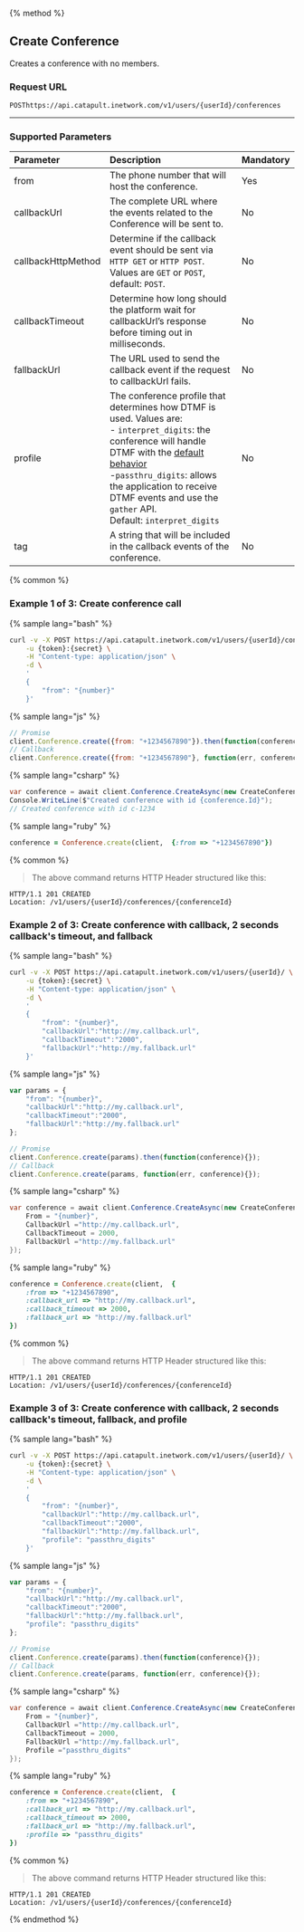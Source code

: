 {% method %}

## Create Conference
Creates a conference with no members.

### Request URL

<code class="post">POST</code>`https://api.catapult.inetwork.com/v1/users/{userId}/conferences`

---

### Supported Parameters

| Parameter          | Description                                                                                                                                                                                     | Mandatory |
|:-------------------|:------------------------------------------------------------------------------------------------------------------------------------------------------------------------------------------------|:----------|
| from               | The phone number that will host the conference.                                                                                                                                                 | Yes       |
| callbackUrl        | The complete URL where the events related to the Conference will be sent to.                                                                                                                    | No        |
| callbackHttpMethod | Determine if the callback event should be sent via `HTTP GET` or `HTTP POST`. Values are <code class="get">GET</code> or <code class="get">POST</code>, default: <code class="get">POST</code>. | No        |
| callbackTimeout    | Determine how long should the platform wait for callbackUrl’s response before timing out in milliseconds.                                                                                       | No        |
| fallbackUrl        | The URL used to send the callback event if the request to callbackUrl fails.                                                                                                                    | No        |
| profile            | The conference profile that determines how DTMF is used. Values are:<br/>- `interpret_digits`: the conference will handle DTMF with the [default behavior](conferences.md#default-button-presses-dtmf-during-conferences) <br/>-`passthru_digits`: allows the application to receive DTMF events and use the `gather` API.<br/>Default: `interpret_digits`  | No        |
| tag                | A string that will be included in the callback events of the conference.                                                                                                                        | No        |

{% common %}

### Example 1 of 3: Create conference call

{% sample lang="bash" %}

```bash
curl -v -X POST https://api.catapult.inetwork.com/v1/users/{userId}/conferences \
	-u {token}:{secret} \
	-H "Content-type: application/json" \
	-d \
	'
	{
		"from": "{number}"
	}'
```

{% sample lang="js" %}

```js
// Promise
client.Conference.create({from: "+1234567890"}).then(function(conference){});
// Callback
client.Conference.create({from: "+1234567890"}, function(err, conference){});
```

{% sample lang="csharp" %}

```csharp
var conference = await client.Conference.CreateAsync(new CreateConferenceData {From = "+1234567890"});
Console.WriteLine($"Created conference with id {conference.Id}");
// Created conference with id c-1234
```


{% sample lang="ruby" %}

```ruby
conference = Conference.create(client,  {:from => "+1234567890"})
```

{% common %}

> The above command returns HTTP Header structured like this:

```
HTTP/1.1 201 CREATED
Location: /v1/users/{userId}/conferences/{conferenceId}
```

### Example 2 of 3: Create conference with callback, 2 seconds callback's timeout, and fallback

{% sample lang="bash" %}

```bash
curl -v -X POST https://api.catapult.inetwork.com/v1/users/{userId}/ \
	-u {token}:{secret} \
	-H "Content-type: application/json" \
	-d \
	'
	{
		"from": "{number}",
		"callbackUrl":"http://my.callback.url",
		"callbackTimeout":"2000",
		"fallbackUrl":"http://my.fallback.url"
	}'
```

{% sample lang="js" %}

```js
var params = {
	"from": "{number}",
	"callbackUrl":"http://my.callback.url",
	"callbackTimeout":"2000",
	"fallbackUrl":"http://my.fallback.url"
};

// Promise
client.Conference.create(params).then(function(conference){});
// Callback
client.Conference.create(params, function(err, conference){});
```

{% sample lang="csharp" %}

```csharp
var conference = await client.Conference.CreateAsync(new CreateConferenceData {
	From = "{number}",
	CallbackUrl ="http://my.callback.url",
	CallbackTimeout = 2000,
	FallbackUrl ="http://my.fallback.url"
});
```

{% sample lang="ruby" %}

```ruby
conference = Conference.create(client,  {
	:from => "+1234567890",
	:callback_url => "http://my.callback.url",
	:callback_timeout => 2000,
	:fallback_url => "http://my.fallback.url"
})
```

{% common %}

> The above command returns HTTP Header structured like this:

```
HTTP/1.1 201 CREATED
Location: /v1/users/{userId}/conferences/{conferenceId}
```

### Example 3 of 3: Create conference with callback, 2 seconds callback's timeout, fallback, and profile

{% sample lang="bash" %}

```bash
curl -v -X POST https://api.catapult.inetwork.com/v1/users/{userId}/ \
	-u {token}:{secret} \
	-H "Content-type: application/json" \
	-d \
	'
	{
		"from": "{number}",
		"callbackUrl":"http://my.callback.url",
		"callbackTimeout":"2000",
		"fallbackUrl":"http://my.fallback.url",
		"profile": "passthru_digits"
	}'
```

{% sample lang="js" %}

```js
var params = {
	"from": "{number}",
	"callbackUrl":"http://my.callback.url",
	"callbackTimeout":"2000",
	"fallbackUrl":"http://my.fallback.url",
	"profile": "passthru_digits"
};

// Promise
client.Conference.create(params).then(function(conference){});
// Callback
client.Conference.create(params, function(err, conference){});
```

{% sample lang="csharp" %}

```csharp
var conference = await client.Conference.CreateAsync(new CreateConferenceData {
	From = "{number}",
	CallbackUrl ="http://my.callback.url",
	CallbackTimeout = 2000,
	FallbackUrl ="http://my.fallback.url",
	Profile ="passthru_digits"
});
```

{% sample lang="ruby" %}

```ruby
conference = Conference.create(client,  {
	:from => "+1234567890",
	:callback_url => "http://my.callback.url",
	:callback_timeout => 2000,
	:fallback_url => "http://my.fallback.url",
	:profile => "passthru_digits"
})
```

{% common %}

> The above command returns HTTP Header structured like this:

```
HTTP/1.1 201 CREATED
Location: /v1/users/{userId}/conferences/{conferenceId}
```
{% endmethod %}
